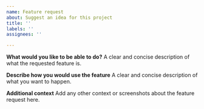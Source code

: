 ```yaml
---
name: Feature request
about: Suggest an idea for this project
title: ''
labels: ''
assignees: ''

---
```


**What would you like to be able to do?**
A clear and concise description of what the requested feature is.

**Describe how you would use the feature**
A clear and concise description of what you want to happen.

**Additional context**
Add any other context or screenshots about the feature request here.
